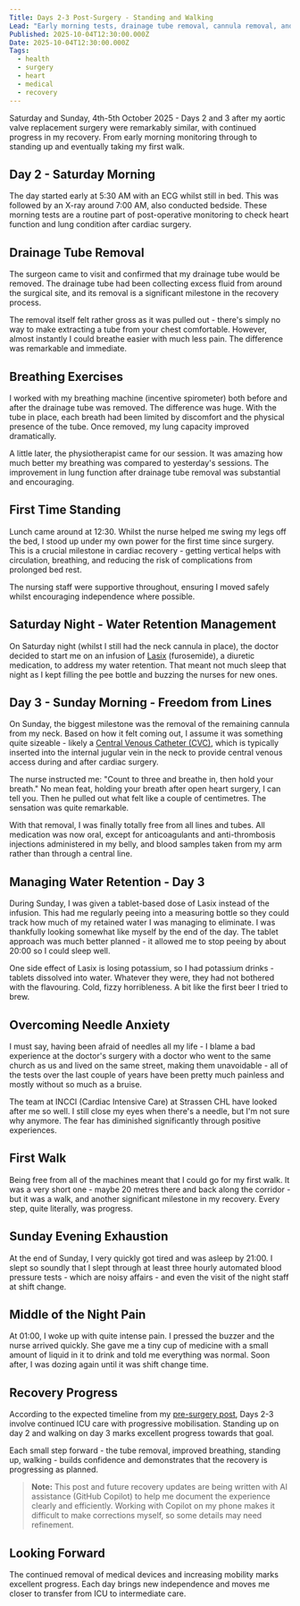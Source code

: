 ```yaml
---
Title: Days 2-3 Post-Surgery - Standing and Walking
Lead: "Early morning tests, drainage tube removal, cannula removal, and my first walk."
Published: 2025-10-04T12:30:00.000Z
Date: 2025-10-04T12:30:00.000Z
Tags:
  - health
  - surgery
  - heart
  - medical
  - recovery
---
```


Saturday and Sunday, 4th-5th October 2025 - Days 2 and 3 after my aortic valve replacement surgery were remarkably similar, with continued progress in my recovery. From early morning monitoring through to standing up and eventually taking my first walk.

## Day 2 - Saturday Morning

The day started early at 5:30 AM with an ECG whilst still in bed. This was followed by an X-ray around 7:00 AM, also conducted bedside. These morning tests are a routine part of post-operative monitoring to check heart function and lung condition after cardiac surgery.

## Drainage Tube Removal

The surgeon came to visit and confirmed that my drainage tube would be removed. The drainage tube had been collecting excess fluid from around the surgical site, and its removal is a significant milestone in the recovery process.

The removal itself felt rather gross as it was pulled out - there's simply no way to make extracting a tube from your chest comfortable. However, almost instantly I could breathe easier with much less pain. The difference was remarkable and immediate.

## Breathing Exercises

I worked with my breathing machine (incentive spirometer) both before and after the drainage tube was removed. The difference was huge. With the tube in place, each breath had been limited by discomfort and the physical presence of the tube. Once removed, my lung capacity improved dramatically.

A little later, the physiotherapist came for our session. It was amazing how much better my breathing was compared to yesterday's sessions. The improvement in lung function after drainage tube removal was substantial and encouraging.

## First Time Standing

Lunch came around at 12:30. Whilst the nurse helped me swing my legs off the bed, I stood up under my own power for the first time since surgery. This is a crucial milestone in cardiac recovery - getting vertical helps with circulation, breathing, and reducing the risk of complications from prolonged bed rest.

The nursing staff were supportive throughout, ensuring I moved safely whilst encouraging independence where possible.

## Saturday Night - Water Retention Management

On Saturday night (whilst I still had the neck cannula in place), the doctor decided to start me on an infusion of [Lasix](https://en.wikipedia.org/wiki/Furosemide) (furosemide), a diuretic medication, to address my water retention. That meant not much sleep that night as I kept filling the pee bottle and buzzing the nurses for new ones.

## Day 3 - Sunday Morning - Freedom from Lines

On Sunday, the biggest milestone was the removal of the remaining cannula from my neck. Based on how it felt coming out, I assume it was something quite sizeable - likely a [Central Venous Catheter (CVC)](https://en.wikipedia.org/wiki/Central_venous_catheter), which is typically inserted into the internal jugular vein in the neck to provide central venous access during and after cardiac surgery.

The nurse instructed me: "Count to three and breathe in, then hold your breath." No mean feat, holding your breath after open heart surgery, I can tell you. Then he pulled out what felt like a couple of centimetres. The sensation was quite remarkable.

With that removal, I was finally totally free from all lines and tubes. All medication was now oral, except for anticoagulants and anti-thrombosis injections administered in my belly, and blood samples taken from my arm rather than through a central line.

## Managing Water Retention - Day 3

During Sunday, I was given a tablet-based dose of Lasix instead of the infusion. This had me regularly peeing into a measuring bottle so they could track how much of my retained water I was managing to eliminate. I was thankfully looking somewhat like myself by the end of the day. The tablet approach was much better planned - it allowed me to stop peeing by about 20:00 so I could sleep well.

One side effect of Lasix is losing potassium, so I had potassium drinks - tablets dissolved into water. Whatever they were, they had not bothered with the flavouring. Cold, fizzy horribleness. A bit like the first beer I tried to brew.

## Overcoming Needle Anxiety

I must say, having been afraid of needles all my life - I blame a bad experience at the doctor's surgery with a doctor who went to the same church as us and lived on the same street, making them unavoidable - all of the tests over the last couple of years have been pretty much painless and mostly without so much as a bruise.

The team at INCCI (Cardiac Intensive Care) at Strassen CHL have looked after me so well. I still close my eyes when there's a needle, but I'm not sure why anymore. The fear has diminished significantly through positive experiences.

## First Walk

Being free from all of the machines meant that I could go for my first walk. It was a very short one - maybe 20 metres there and back along the corridor - but it was a walk, and another significant milestone in my recovery. Every step, quite literally, was progress.

## Sunday Evening Exhaustion

At the end of Sunday, I very quickly got tired and was asleep by 21:00. I slept so soundly that I slept through at least three hourly automated blood pressure tests - which are noisy affairs - and even the visit of the night staff at shift change.

## Middle of the Night Pain

At 01:00, I woke up with quite intense pain. I pressed the buzzer and the nurse arrived quickly. She gave me a tiny cup of medicine with a small amount of liquid in it to drink and told me everything was normal. Soon after, I was dozing again until it was shift change time.

## Recovery Progress

According to the expected timeline from my [pre-surgery post](/posts/2025-09-30-preparation-and-hospital-admission-day), Days 2-3 involve continued ICU care with progressive mobilisation. Standing up on day 2 and walking on day 3 marks excellent progress towards that goal.

Each small step forward - the tube removal, improved breathing, standing up, walking - builds confidence and demonstrates that the recovery is progressing as planned.

> **Note:** This post and future recovery updates are being written with AI assistance (GitHub Copilot) to help me document the experience clearly and efficiently. Working with Copilot on my phone makes it difficult to make corrections myself, so some details may need refinement.

## Looking Forward

The continued removal of medical devices and increasing mobility marks excellent progress. Each day brings new independence and moves me closer to transfer from ICU to intermediate care.
